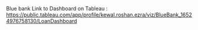 Blue bank
Link to Dashboard on Tableau : https://public.tableau.com/app/profile/kewal.roshan.ezra/viz/BlueBank_16524976758130/LoanDashboard
